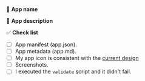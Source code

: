 🚀 **App name**


📝 **App description**


✅ **Check list**
- [ ] App manifest (app.json).
- [ ] App metadata (app.md).
- [ ] My app icon is consistent with the [current design](https://www.figma.com/file/Z2ITlEF1MDClLfaClekQ8x/VoltaOS?node-id=14%3A3)
- [ ] Screenshots.
- [ ] I executed the `validate` script and it didn't fail.
